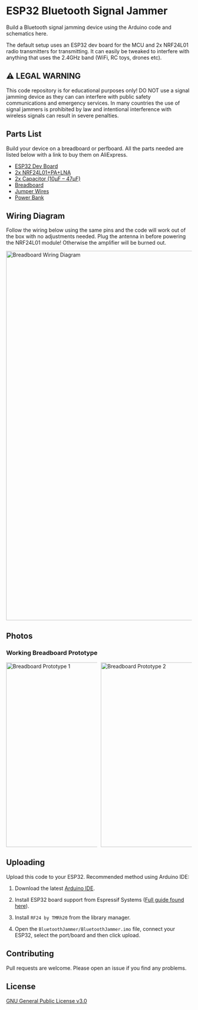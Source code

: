 # ESP32 Bluetooth Signal Jammer

Build a Bluetooth signal jamming device using the Arduino code and schematics here.

The default setup uses an ESP32 dev board for the MCU and 2x NRF24L01 radio transmitters for transmitting. It can easily be tweaked to interfere with anything that uses the 2.4GHz band (WiFi, RC toys, drones etc).

## ⚠️ LEGAL WARNING

This code repository is for educational purposes only! DO NOT use a signal jamming device as they can can interfere with public safety communications and emergency services. In many countries the use of signal jammers is prohibited by law and intentional interference with wireless signals can result in severe penalties.

## Parts List

Build your device on a breadboard or perfboard. All the parts needed are listed below with a link to buy them on AliExpress.

- [ESP32 Dev Board](https://s.click.aliexpress.com/e/_oBzks2E)
- [2x NRF24L01+PA+LNA](https://s.click.aliexpress.com/e/_okUsZpp)
- [2x Capacitor (10µF – 47µF)](https://s.click.aliexpress.com/e/_olkWSDz)
- [Breadboard](https://s.click.aliexpress.com/e/_on6KzoP)
- [Jumper Wires](https://s.click.aliexpress.com/e/_ooo7z5h)
- [Power Bank](https://s.click.aliexpress.com/e/_oneC3BV)

## Wiring Diagram

Follow the wiring below using the same pins and the code will work out of the box with no adjustments needed. Plug the antenna in before powering the NRF24L01 module! Otherwise the amplifier will be burned out.

<img src="https://github.com/stuthemoo/ESP32BluetoothJammer/raw/main/Images/wiring-breadboard.png" width="1000" alt="Breadboard Wiring Diagram">

## Photos

### Working Breadboard Prototype

<img src="https://github.com/stuthemoo/ESP32BluetoothJammer/raw/main/Images/prototype-1.jpg" width="500" alt="Breadboard Prototype 1" style="max-width:49%;margin-right:2%;"><img src="https://github.com/stuthemoo/ESP32BluetoothJammer/raw/main/Images/prototype-2.jpg" width="500" alt="Breadboard Prototype 2" style="max-width:49%;">

## Uploading

Upload this code to your ESP32. Recommended method using Arduino IDE:

1. Download the latest [Arduino IDE](https://www.arduino.cc/en/software).

2. Install ESP32 board support from Espressif Systems ([Full guide found here](https://docs.espressif.com/projects/arduino-esp32/en/latest/installing.html)).

3. Install `RF24 by TMRh20` from the library manager.

4. Open the `BluetoothJammer/BluetoothJammer.imo` file, connect your ESP32, select the port/board and then click upload.

## Contributing

Pull requests are welcome. Please open an issue if you find any problems.

## License

[GNU General Public License v3.0](https://choosealicense.com/licenses/gpl-3.0/)
